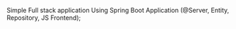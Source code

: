 Simple Full stack application Using Spring Boot Application (@Server, Entity, Repository, JS Frontend);
